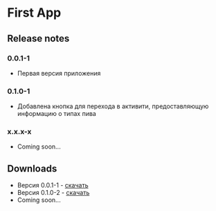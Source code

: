 # First App

## Release notes
### 0.0.1-1
- Первая версия приложения
### 0.1.0-1
- Добавлена кнопка для перехода в активити, предоставляющую информацию о типах пива
### x.x.x-x
- Coming soon...

## Downloads
- Версия 0.0.1-1 - <a href="https://github.com/sk1ly/first_app/raw/master/apks/first_app_debug_0.0.1-1.apk" download>скачать</a>
- Версия 0.1.0-2 - <a href="https://github.com/sk1ly/first_app/raw/master/apks/first_app_debug_0.1.0-2.apk" download>скачать</a>
- Coming soon...
